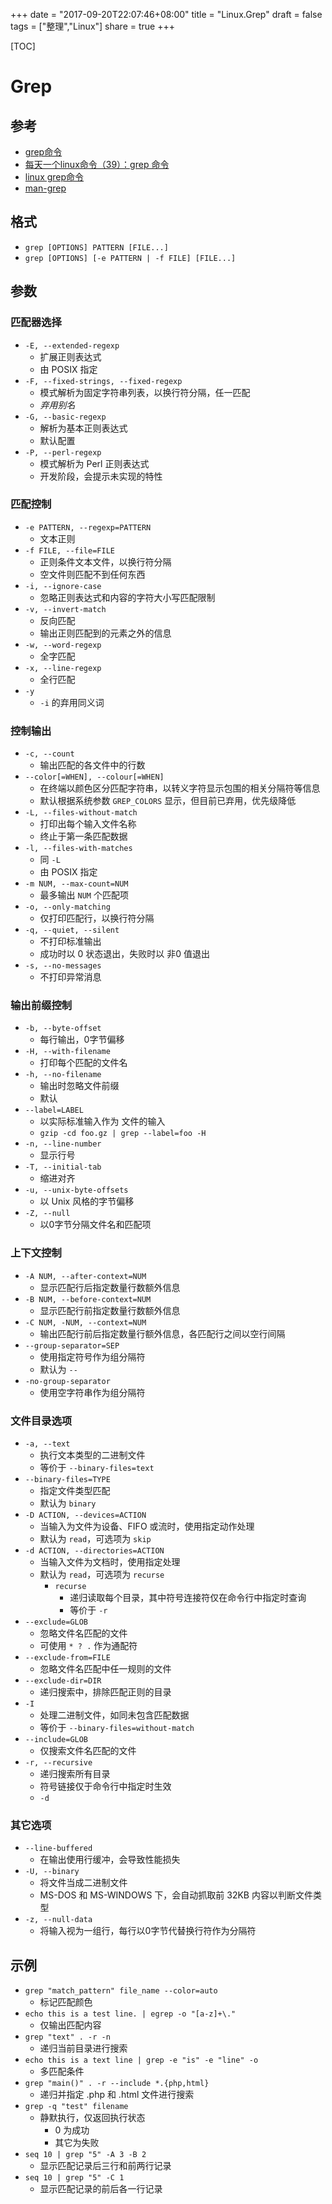 +++
date = "2017-09-20T22:07:46+08:00"
title = "Linux.Grep"
draft = false
tags = ["整理","Linux"]
share = true
+++

[TOC]

# Grep
## 参考
- [grep命令](http://man.linuxde.net/grep)
- [每天一个linux命令（39）：grep 命令](http://www.cnblogs.com/peida/archive/2012/12/17/2821195.html)
- [linux grep命令](http://www.cnblogs.com/end/archive/2012/02/21/2360965.html)
- [man-grep](http://otzm88f21.bkt.clouddn.com/b9a82f1e-a3ba-4f54-b6e4-7aa00de43296.txt)


## 格式
- `grep [OPTIONS] PATTERN [FILE...]`
- `grep [OPTIONS] [-e PATTERN | -f FILE] [FILE...]`

## 参数
### 匹配器选择
- `-E, --extended-regexp`
    - 扩展正则表达式
    - 由 POSIX 指定
- `-F, --fixed-strings, --fixed-regexp`
    - 模式解析为固定字符串列表，以换行符分隔，任一匹配
    - *弃用别名*
- `-G, --basic-regexp`
    - 解析为基本正则表达式
    - 默认配置
- `-P, --perl-regexp`
    - 模式解析为 Perl 正则表达式
    - 开发阶段，会提示未实现的特性

### 匹配控制
- `-e PATTERN, --regexp=PATTERN`
    - 文本正则
- `-f FILE, --file=FILE`
    - 正则条件文本文件，以换行符分隔
    - 空文件则匹配不到任何东西
- `-i, --ignore-case`
    - 忽略正则表达式和内容的字符大小写匹配限制
- `-v, --invert-match`
    - 反向匹配
    - 输出正则匹配到的元素之外的信息
- `-w, --word-regexp`
    - 全字匹配
- `-x, --line-regexp`
    - 全行匹配
- `-y`
    - `-i` 的弃用同义词

### 控制输出   
- `-c, --count`
    - 输出匹配的各文件中的行数
- `--color[=WHEN], --colour[=WHEN]`
    - 在终端以颜色区分匹配字符串，以转义字符显示包围的相关分隔符等信息
    - 默认根据系统参数 `GREP_COLORS` 显示，但目前已弃用，优先级降低
- `-L, --files-without-match`
    - 打印出每个输入文件名称
    - 终止于第一条匹配数据
- `-l, --files-with-matches`
    - 同 `-L`
    - 由 POSIX 指定
- `-m NUM, --max-count=NUM`
    - 最多输出 `NUM` 个匹配项
- `-o, --only-matching`
    - 仅打印匹配行，以换行符分隔
- `-q, --quiet, --silent`
    - 不打印标准输出
    - 成功时以 0 状态退出，失败时以 非0 值退出
- `-s, --no-messages`
    - 不打印异常消息

### 输出前缀控制   
- `-b, --byte-offset`
    - 每行输出，0字节偏移
- `-H, --with-filename`
    - 打印每个匹配的文件名
- `-h, --no-filename`
    - 输出时忽略文件前缀
    - 默认
- `--label=LABEL`
    - 以实际标准输入作为 <LABEL> 文件的输入
    - `gzip -cd foo.gz | grep --label=foo -H`
- `-n, --line-number`
    - 显示行号
- `-T, --initial-tab`
    - 缩进对齐
- `-u, --unix-byte-offsets`
    - 以 Unix 风格的字节偏移
- `-Z, --null`
    - 以0字节分隔文件名和匹配项

### 上下文控制   
- `-A NUM, --after-context=NUM`
    - 显示匹配行后指定数量行数额外信息
- `-B NUM, --before-context=NUM`
    - 显示匹配行前指定数量行数额外信息
- `-C NUM, -NUM, --context=NUM`
    - 输出匹配行前后指定数量行额外信息，各匹配行之间以空行间隔
- `--group-separator=SEP`
    - 使用指定符号作为组分隔符
    - 默认为 `--`
- `-no-group-separator`
    - 使用空字符串作为组分隔符

### 文件目录选项   
- `-a, --text`
    - 执行文本类型的二进制文件
    - 等价于 `--binary-files=text`
- `--binary-files=TYPE`
    - 指定文件类型匹配
    - 默认为 `binary`
- `-D ACTION, --devices=ACTION`
    - 当输入为文件为设备、FIFO 或流时，使用指定动作<ACTION>处理
    - 默认为 `read`，可选项为 `skip`
- `-d ACTION, --directories=ACTION`
    - 当输入文件为文档时，使用指定<ACTION>处理
    - 默认为 `read`，可选项为 `recurse`
        - `recurse`
            - 递归读取每个目录，其中符号连接符仅在命令行中指定时查询
            - 等价于 `-r`
- `--exclude=GLOB`
    - 忽略文件名匹配<GLOB>的文件
    - 可使用 `* ? .` 作为通配符
- `--exclude-from=FILE`
    - 忽略文件名匹配<FILE>中任一规则的文件
- `--exclude-dir=DIR`
    - 递归搜索中，排除匹配正则的目录
- `-I`
    - 处理二进制文件，如同未包含匹配数据
    - 等价于 `--binary-files=without-match`
- `--include=GLOB`
    - 仅搜索文件名匹配<GLOB>的文件
- `-r, --recursive`
    - 递归搜索所有目录
    - 符号链接仅于命令行中指定时生效
    - `-d`

### 其它选项   
- `--line-buffered`
    - 在输出使用行缓冲，会导致性能损失
- `-U, --binary`
    - 将文件当成二进制文件
    - MS-DOS 和 MS-WINDOWS 下，会自动抓取前 32KB 内容以判断文件类型
- `-z, --null-data`
    - 将输入视为一组行，每行以0字节代替换行符作为分隔符

## 示例
- `grep "match_pattern" file_name --color=auto`
    - 标记匹配颜色
- `echo this is a test line. | egrep -o "[a-z]+\."`
    - 仅输出匹配内容
- `grep "text" . -r -n`
    - 递归当前目录进行搜索
- `echo this is a text line | grep -e "is" -e "line" -o`
    - 多匹配条件
- `grep "main()" . -r --include *.{php,html}`
    - 递归并指定 .php 和 .html 文件进行搜索
- `grep -q "test" filename`
    - 静默执行，仅返回执行状态
        - 0 为成功
        - 其它为失败
- `seq 10 | grep "5" -A 3 -B 2`
    - 显示匹配记录后三行和前两行记录
- `seq 10 | grep "5" -C 1`
    - 显示匹配记录的前后各一行记录
